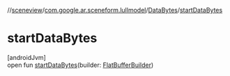 //[sceneview](../../../index.md)/[com.google.ar.sceneform.lullmodel](../index.md)/[DataBytes](index.md)/[startDataBytes](start-data-bytes.md)

# startDataBytes

[androidJvm]\
open fun [startDataBytes](start-data-bytes.md)(builder: [FlatBufferBuilder](../../com.google.flatbuffers/-flat-buffer-builder/index.md))
